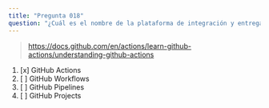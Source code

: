 ```yaml
---
title: "Pregunta 018"
question: "¿Cuál es el nombre de la plataforma de integración y entrega continua (CI/CD) de GitHub?"
---
```



> https://docs.github.com/en/actions/learn-github-actions/understanding-github-actions
1. [x] GitHub Actions  
1. [ ] GitHub Workflows  
1. [ ] GitHub Pipelines  
1. [ ] GitHub Projects  

